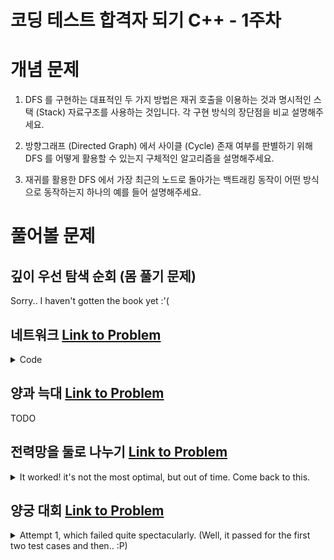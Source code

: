 코딩 테스트 합격자 되기 C++ - 1주차
===

# 개념 문제

1. DFS 를 구현하는 대표적인 두 가지 방법은 재귀 호출을 이용하는 것과 명시적인 스택 (Stack) 자료구조를 사용하는 것입니다. 각 구현 방식의 장단점을 비교 설명해주세요.

2. 방향그래프 (Directed Graph) 에서 사이클 (Cycle) 존재 여부를 판별하기 위해 DFS 를 어떻게 활용할 수 있는지 구체적인 알고리즘을 설명해주세요.

3. 재귀를 활용한 DFS 에서 가장 최근의 노드로 돌아가는 백트래킹 동작이 어떤 방식으로 동작하는지 하나의 예를 들어 설명해주세요.

# 풀어볼 문제

## 깊이 우선 탐색 순회 (몸 풀기 문제)

Sorry.. I haven't gotten the book yet :'(

## 네트워크 [Link to Problem](https://school.programmers.co.kr/learn/courses/30/lessons/43162)

<details>
    <summary>Code</summary>
    
    #include <string>
    #include <vector>
    #include <unordered_set>
    #include <queue>
    
    using namespace std;
    
    int solution(int n, vector<vector<int>> computers) {
        queue<int> checked;
        unordered_set<int> unvisited;
        for (int i = 0; i < n; i++) {
            unvisited.insert(i);
        }
    
        int ans = 0;
        while (unvisited.size() > 0) {
            int randomElem = -1;
    
            for (int n : unvisited) {
                // TODO: Uhm, fix this.
                // Temp way to get a random elem from the map because I was speeding through this..
                randomElem = n;
                break;
            }
    
            checked.push(randomElem);
            unvisited.erase(randomElem);
    
            while (!checked.empty()) {
                int i = checked.front();
                checked.pop();
                for (int j = 0; j < n; j++) {
                    if (i != j && computers[i][j] == 1 && unvisited.find(j) != unvisited.end()) {
                        checked.push(j);
                        unvisited.erase(j);
                    }
                }
            }
            ans++;
        }
        return ans;
    }
</details>

## 양과 늑대 [Link to Problem](https://school.programmers.co.kr/learn/courses/30/lessons/92343)

TODO

## 전력망을 둘로 나누기 [Link to Problem](https://school.programmers.co.kr/learn/courses/30/lessons/86971)

<details>
    <summary>It worked! it's not the most optimal, but out of time. Come back to this.</summary>
    
    #include <string>
    #include <vector>
    #include <queue>
    #include <unordered_set>
    #include <unordered_map>
    #include <cmath>
    
    using namespace std;
    
    int calcMinDiff(int numNodes, const unordered_map<int, vector<int>>& nodes, const vector<int>& edgeToSkip) {
        const int from = edgeToSkip[0];
        const int to = edgeToSkip[1];
        
        queue<int> tovisit;
        unordered_set<int> visited;
        tovisit.push(1);
        visited.insert(1);
        
        while (!tovisit.empty()) {
            int curr = tovisit.front();
            tovisit.pop();
            
            auto it = nodes.find(curr);
            if (it != nodes.end()) {
                const vector<int>& neighbors = it->second;
                for (int n : neighbors) {
                    if (visited.find(n) == visited.end() &&
                       !((from == curr && to == n) || (from == n && to == curr))) {
                        tovisit.push(n);
                        visited.insert(n);
                    }
                }
            }
        }
        
        int res = numNodes - (2 * visited.size());
        return abs(res);
    }
    
    int solution(int numNodes, vector<vector<int>> wires) {
        unordered_map<int, vector<int>> nodes; // node to a list of all of its neighbors
        for (const auto& edge: wires) {
            int from = edge[0];
            int to = edge[1];
            nodes[from].push_back(to);
            nodes[to].push_back(from);
        }
        
        int minDiff = numNodes;
        
        for (int i = 0; i < wires.size(); i++) {
            int tmp = calcMinDiff(numNodes, nodes, wires[i]);
            if (tmp == 0) {
                return 0;
            } else if (numNodes % 2 == 1 && tmp == 1) {
                return 1;
            }
            if (tmp < minDiff) {
                minDiff = tmp;
            }
        }
        
        return minDiff;
    }
</details>

## 양궁 대회 [Link to Problem](https://school.programmers.co.kr/learn/courses/30/lessons/92342)

<details>
    <summary>Attempt 1, which failed quite spectacularly. (Well, it passed for the first two test cases and then.. :P)</summary>
    
    #include <string>
    #include <vector>
    #include <cmath>
    #include <iostream>
    using namespace std;
    
    bool getNextPossibility(int n, vector<int>& arrows, vector<int>& poss) {
        // for each possibility of arrow arrangement
        for (int i = 0; i < poss.size(); i++) {
            poss[i] = 0;
        }
        
        for (int j = 0; j < arrows.size(); j++) {
            int jthArrowAt = arrows[j];
            poss[jthArrowAt]++;
        }
    
        // increment arrow possibility
        int idx = arrows.size() - 1;
        arrows[idx]++;
        while (idx >= 0 && arrows[idx] == 11) {
            arrows[idx] = 0;
            idx--;
            if (idx >= 0) arrows[idx]++;
        }
        
        return idx < 0;
    }
    
    int calcScoreDiff(const vector<int>& other, const vector<int>& mine) {
        int otherSum = 0;
        int mySum = 0;
        
        for (int i = 0; i < other.size(); i++) {
            if (other[i] == 0 && mine[i] == 0) {
                continue;
            }
            
            int currScore = 10 - i;
            if (other[i] >= mine[i]) {
                otherSum += currScore;
            } else {
                mySum += currScore;
            }
        }
        
        int res = mySum - otherSum;
        if (res == 0) {
            return -1;
        }
        return res;
    }
    
    vector<int> solution(int n, vector<int> info) {
        vector<int> arrows(n, 0);
        vector<int> possibility(11, 0);
        vector<int> answer;
        
        int maxScore = -1;
        bool done = false;
        
        while (!done) {
            done = getNextPossibility(n, arrows, possibility);
            int score = calcScoreDiff(info, possibility);
            if (score > maxScore) {
                // todo: equal
                maxScore = score;
                answer = possibility;
            }
        }
        
        if (maxScore <= 0) {
            return {-1};
        } else {
            return answer;
        }
    }
</details>


